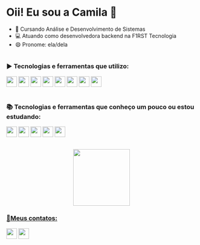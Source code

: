 # Oii! Eu sou a Camila 👋

- 🌱 Cursando Análise e Desenvolvimento de Sistemas
- 💻 Atuando como desenvolvedora backend na F1RST Tecnologia
- 😄 Pronome: ela/dela

#

### ▶️ Tecnologias e ferramentas que utilizo:
<a href="https://quarkus.io/"><img height= "28" src= "https://img.shields.io/badge/-Quarkus-4695EB?logo=quarkus&logoColor=white&style=flat"></a>
<a href="https://www.postgresql.org/"><img height= "28" src= "https://img.shields.io/badge/PostgreSQL-316192?&logo=postgresql&logoColor=white&style=flat"></a>
<a href="https://www.java.com/"><img height= "28" src= "https://img.shields.io/badge/Java-ED8B00?style=flat&logo=java&logoColor=white"></a>
<a href="https://www.postman.com/"><img height= "28" src= "https://img.shields.io/badge/-Postman-FF6C37?logo=postman&logoColor=white&style=flat"></a>
<a href="https://maven.apache.org/"><img height= "28" src= "https://img.shields.io/badge/-Maven-C71A36?logo=apache-maven&logoColor=white&style=flat"></a>
<a href="https://junit.org/junit5/docs/current/user-guide/"><img height= "28" src= "https://img.shields.io/badge/-JUnit-25A162?logo=junit5&logoColor=white&style=flat"></a>
<a href="https://git-scm.com/"><img height= "28" src= "https://img.shields.io/badge/Git-F05032?style=flat&logo=git&logoColor=white"></a>
<a href="https://www.json.org/json-en.html"><img height= "28" src= "https://img.shields.io/badge/Json-5E5C5C?style=flat&logo=json&logoColor=white"></a>

#

### 📚 Tecnologias e ferramentas que conheço um pouco ou estou estudando:
<a href="https://developer.mozilla.org/docs/Web/HTML"><img height= "28" src= "https://img.shields.io/badge/HTML5-E34F26?style=flat&logo=html5&logoColor=white"></a>
<a href="https://developer.mozilla.org/docs/Web/CSS"><img height= "28" src= "https://img.shields.io/badge/CSS3-1572B6?style=flat&logo=css3&logoColor=white"></a>
<a href="https://www.python.org/"><img height= "28" src= "https://img.shields.io/badge/Python-3776AB?style=flat&logo=python&logoColor=white"></a>
<a href="https://www.javascript.com/"><img height= "28" src= "https://img.shields.io/badge/JavaScript-F7DF1E?style=flat&logo=javascript&logoColor=black"></a>
<a href="https://www.openapis.org/"><img height= "28" src= "https://img.shields.io/badge/-OpenAPI-6BA539?logo=openapi-initiative&logoColor=white&style=flat"></a>

##

<div align="center">
  <a href="https://github.com/ueemura">
 
  <img height="150em" src="https://github-readme-stats.vercel.app/api/top-langs/?username=ueemura&layout=compact&langs_count=7&theme=dark"/>
</div>

  
### 📱Meus contatos:
  
  <div>
  
  <a href = "mailto:camila.uemura0103@hotmail.com"><img height= "28" src="https://img.shields.io/badge/-Email-F45E3F?style=flat&logo=mail.ru&logoColor=white" target="_blank"></a>
  <a href="https://www.linkedin.com/in/camilauemurabretone/" target="_blank"><img height= "28" src="https://img.shields.io/badge/-LinkedIn-%230077B5?style=flat&logo=linkedin&logoColor=white" target="_blank"></a> 
  </div>
